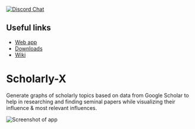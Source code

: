 [![Discord Chat](https://img.shields.io/discord/729447428696047689.svg)](https://discord.gg/PX4sdd6)
## Useful links
- [Web app](https://chonger878.github.io/LiteratureReviewAPI/search/)
- [Downloads](https://github.com/chonger878/LiteratureReviewAPI/wiki/Downloads)
- [Wiki](https://github.com/chonger878/LiteratureReviewAPI/wiki)

# Scholarly-X
Generate graphs of scholarly topics based on data from Google Scholar to help in researching and finding seminal papers while visualizing their influence & most relevant influences.

![Screenshot of app](https://cdn.discordapp.com/attachments/674507197467590656/740296641722056734/unknown.png)
